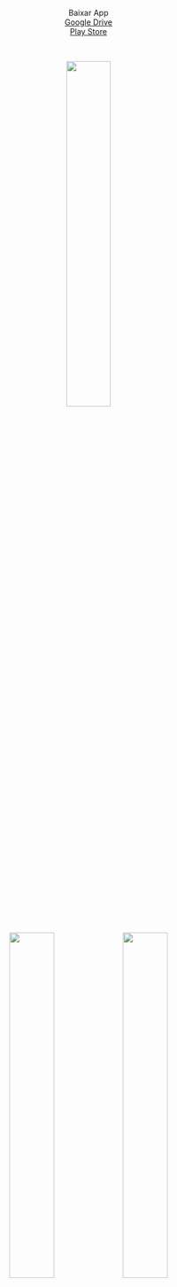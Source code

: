 <p align="center">
<a>Baixar App<a>
 <br>
<a href="https://drive.google.com/file/d/1r_FpRa6W2ilEpRy5fpGbvPIzDFY36CT4/view?usp=sharing" target="_blank" rel="noopener noreferrer">Google Drive</a>
 <br>
<a href="" target="_blank" rel="noopener noreferrer">Play Store</a>
</p>
<br>
<div align="center">
 
<img src="https://i.ibb.co/TkccQz2/Screenshot-2022-04-23-20-56-21-710-org-topoint-topoint.jpg" 
     width=40% 
     height="auto" />
  

  <img src="https://i.ibb.co/KxS6wNB/Screenshot-2022-04-23-21-55-54-545-org-topoint-topoint.jpg" 
     width=40% 
     height="auto" />
  <img src="https://i.ibb.co/hCTRfbR/Screenshot-2022-04-23-21-56-23-812-org-topoint-topoint.jpg" 
     width=40% 
     height="auto" />
  
</div>
